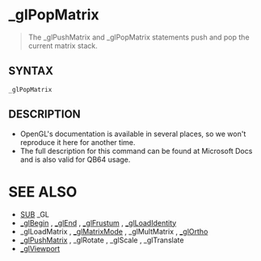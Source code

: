 # _glPopMatrix
> The _glPushMatrix and _glPopMatrix statements push and pop the current matrix stack.

## SYNTAX
`_glPopMatrix`

## DESCRIPTION
* OpenGL's documentation is available in several places, so we won't reproduce it here for another time.
* The full description for this command can be found at Microsoft Docs and is also valid for QB64 usage.


# SEE ALSO
* [SUB](SUB.md) _GL
* [_glBegin](_glBegin.md) , [_glEnd](_glEnd.md) , [_glFrustum](_glFrustum.md) , [_glLoadIdentity](_glLoadIdentity.md)
* _glLoadMatrix , [_glMatrixMode](_glMatrixMode.md) , _glMultMatrix , [_glOrtho](_glOrtho.md)
* [_glPushMatrix](_glPushMatrix.md) , _glRotate , _glScale , _glTranslate
* [_glViewport](_glViewport.md)


